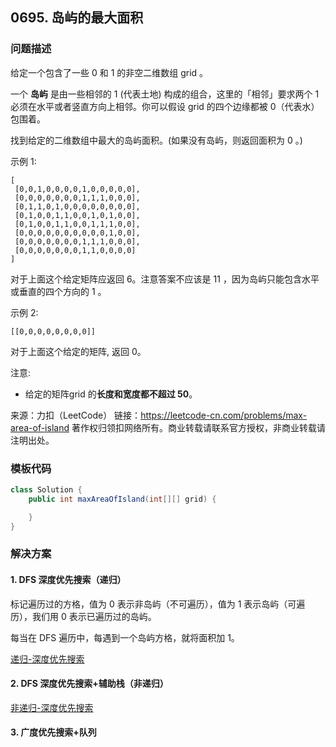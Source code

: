 <script src="https://cdn.bootcss.com/mathjax/2.7.7/MathJax.js?config=TeX-AMS-MML_HTMLorMML"></script>

## 0695. 岛屿的最大面积

### 问题描述

给定一个包含了一些 0 和 1 的非空二维数组 grid 。

一个 **岛屿** 是由一些相邻的 1 (代表土地) 构成的组合，这里的「相邻」要求两个 1 必须在水平或者竖直方向上相邻。你可以假设 grid 的四个边缘都被 0（代表水）包围着。

找到给定的二维数组中最大的岛屿面积。(如果没有岛屿，则返回面积为 0 。)

 

示例 1:

```
[
 [0,0,1,0,0,0,0,1,0,0,0,0,0],
 [0,0,0,0,0,0,0,1,1,1,0,0,0],
 [0,1,1,0,1,0,0,0,0,0,0,0,0],
 [0,1,0,0,1,1,0,0,1,0,1,0,0],
 [0,1,0,0,1,1,0,0,1,1,1,0,0],
 [0,0,0,0,0,0,0,0,0,0,1,0,0],
 [0,0,0,0,0,0,0,1,1,1,0,0,0],
 [0,0,0,0,0,0,0,1,1,0,0,0,0]
]
```

对于上面这个给定矩阵应返回 6。注意答案不应该是 11 ，因为岛屿只能包含水平或垂直的四个方向的 1 。

示例 2:

```
[[0,0,0,0,0,0,0,0]]
```

对于上面这个给定的矩阵, 返回 0。


注意: 

* 给定的矩阵grid 的**长度和宽度都不超过 50**。

来源：力扣（LeetCode）
链接：https://leetcode-cn.com/problems/max-area-of-island
著作权归领扣网络所有。商业转载请联系官方授权，非商业转载请注明出处。

### 模板代码

``` java
class Solution {
    public int maxAreaOfIsland(int[][] grid) {

    }
}
```

### 解决方案

#### 1. DFS 深度优先搜索（递归）

标记遍历过的方格，值为 0 表示非岛屿（不可遍历），值为 1 表示岛屿（可遍历），我们用 0 表示已遍历过的岛屿。

每当在 DFS 遍历中，每遇到一个岛屿方格，就将面积加 1。

[递归-深度优先搜索](qu0695/solu1/Solution.java)


#### 2. DFS 深度优先搜索+辅助栈（非递归）

[非递归-深度优先搜索](qu0695/solu2/Solution.java)



#### 3. 广度优先搜索+队列





